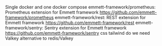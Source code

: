 Single docker and one docker compose
emmett-framework/prometheus: Prometheus extension for Emmett framework https://github.com/emmett-framework/prometheus
emmett-framework/rest: REST extension for Emmett framework https://github.com/emmett-framework/rest
emmett-framework/sentry: Sentry extension for Emmett framework https://github.com/emmett-framework/sentry
css tailwind
do we need Valkey alternative to redis/Valkey